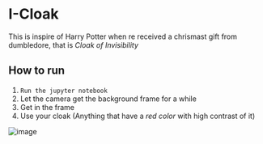 # I-Cloak

This is inspire of Harry Potter when re received a chrismast gift from dumbledore, that is _Cloak of Invisibility_

## How to run

1. `Run the jupyter notebook`
2. Let the camera get the background frame for a while
3. Get in the frame
4. Use your cloak (Anything that have a *red color* with high contrast of it)

![image](https://github.com/evanezcent/I-Cloak/blob/master/img.gif)

